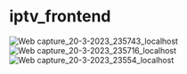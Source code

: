 # iptv_frontend
![Web capture_20-3-2023_235743_localhost](https://user-images.githubusercontent.com/29458132/226474669-cac8f1af-d7ee-49fb-8e95-ab524c8bd8b5.jpeg)
![Web capture_20-3-2023_235716_localhost](https://user-images.githubusercontent.com/29458132/226474692-1ee0208e-a0c1-4c62-b358-4268b93feee8.jpeg)
![Web capture_20-3-2023_23554_localhost](https://user-images.githubusercontent.com/29458132/226474682-32cd3f07-68cc-4175-9cbd-a822f5b51271.jpeg)

